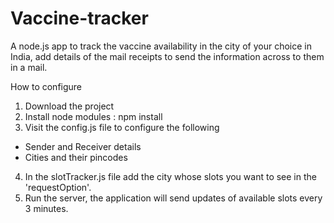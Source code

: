 # Vaccine-tracker
A node.js app to track the vaccine availability in the city of your choice in India, add details of the mail receipts to send the information across to them in a mail.

How to configure

1. Download the project
2. Install node modules : npm install
3. Visit the config.js file to configure the following
  - Sender and Receiver details
  - Cities and their pincodes
4. In the slotTracker.js file add the city whose slots you want to see in the 'requestOption'.
5. Run the server, the application will send updates of available slots every 3 minutes. 
